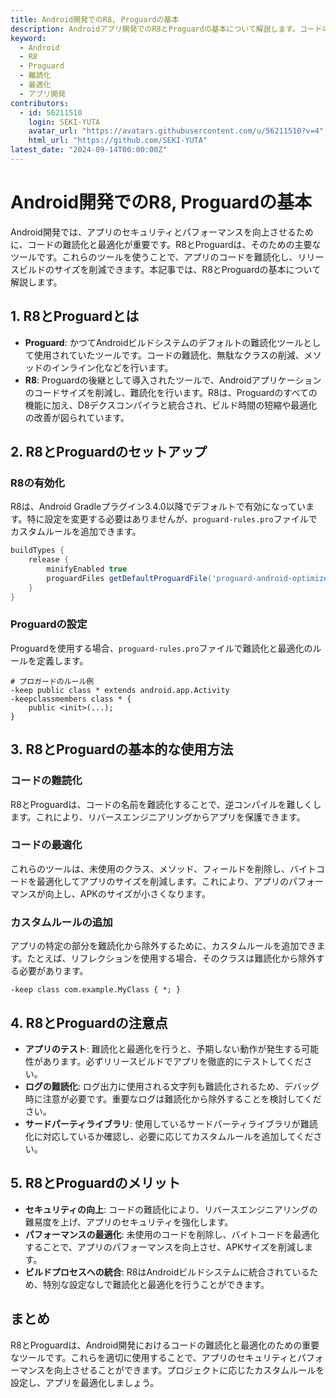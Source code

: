 ```yaml
---
title: Android開発でのR8, Proguardの基本
description: Androidアプリ開発でのR8とProguardの基本について解説します。コードの難読化と最適化の方法を学び、アプリのセキュリティとパフォーマンスを向上させましょう。
keyword:
  - Android
  - R8
  - Proguard
  - 難読化
  - 最適化
  - アプリ開発
contributors:
  - id: 56211510
    login: SEKI-YUTA
    avatar_url: "https://avatars.githubusercontent.com/u/56211510?v=4"
    html_url: "https://github.com/SEKI-YUTA"
latest_date: "2024-09-14T00:00:00Z"
---
```


# Android開発でのR8, Proguardの基本

Android開発では、アプリのセキュリティとパフォーマンスを向上させるために、コードの難読化と最適化が重要です。R8とProguardは、そのための主要なツールです。これらのツールを使うことで、アプリのコードを難読化し、リリースビルドのサイズを削減できます。本記事では、R8とProguardの基本について解説します。

## 1. R8とProguardとは

- **Proguard**: かつてAndroidビルドシステムのデフォルトの難読化ツールとして使用されていたツールです。コードの難読化、無駄なクラスの削減、メソッドのインライン化などを行います。
- **R8**: Proguardの後継として導入されたツールで、Androidアプリケーションのコードサイズを削減し、難読化を行います。R8は、Proguardのすべての機能に加え、D8デクスコンパイラと統合され、ビルド時間の短縮や最適化の改善が図られています。

## 2. R8とProguardのセットアップ

### R8の有効化

R8は、Android Gradleプラグイン3.4.0以降でデフォルトで有効になっています。特に設定を変更する必要はありませんが、`proguard-rules.pro`ファイルでカスタムルールを追加できます。

```gradle
buildTypes {
    release {
        minifyEnabled true
        proguardFiles getDefaultProguardFile('proguard-android-optimize.txt'), 'proguard-rules.pro'
    }
}
```

### Proguardの設定

Proguardを使用する場合、`proguard-rules.pro`ファイルで難読化と最適化のルールを定義します。

```proguard
# プロガードのルール例
-keep public class * extends android.app.Activity
-keepclassmembers class * {
    public <init>(...);
}
```

## 3. R8とProguardの基本的な使用方法

### コードの難読化

R8とProguardは、コードの名前を難読化することで、逆コンパイルを難しくします。これにより、リバースエンジニアリングからアプリを保護できます。

### コードの最適化

これらのツールは、未使用のクラス、メソッド、フィールドを削除し、バイトコードを最適化してアプリのサイズを削減します。これにより、アプリのパフォーマンスが向上し、APKのサイズが小さくなります。

### カスタムルールの追加

アプリの特定の部分を難読化から除外するために、カスタムルールを追加できます。たとえば、リフレクションを使用する場合、そのクラスは難読化から除外する必要があります。

```proguard
-keep class com.example.MyClass { *; }
```

## 4. R8とProguardの注意点

- **アプリのテスト**: 難読化と最適化を行うと、予期しない動作が発生する可能性があります。必ずリリースビルドでアプリを徹底的にテストしてください。
- **ログの難読化**: ログ出力に使用される文字列も難読化されるため、デバッグ時に注意が必要です。重要なログは難読化から除外することを検討してください。
- **サードパーティライブラリ**: 使用しているサードパーティライブラリが難読化に対応しているか確認し、必要に応じてカスタムルールを追加してください。

## 5. R8とProguardのメリット

- **セキュリティの向上**: コードの難読化により、リバースエンジニアリングの難易度を上げ、アプリのセキュリティを強化します。
- **パフォーマンスの最適化**: 未使用のコードを削除し、バイトコードを最適化することで、アプリのパフォーマンスを向上させ、APKサイズを削減します。
- **ビルドプロセスへの統合**: R8はAndroidビルドシステムに統合されているため、特別な設定なしで難読化と最適化を行うことができます。

## まとめ

R8とProguardは、Android開発におけるコードの難読化と最適化のための重要なツールです。これらを適切に使用することで、アプリのセキュリティとパフォーマンスを向上させることができます。プロジェクトに応じたカスタムルールを設定し、アプリを最適化しましょう。
